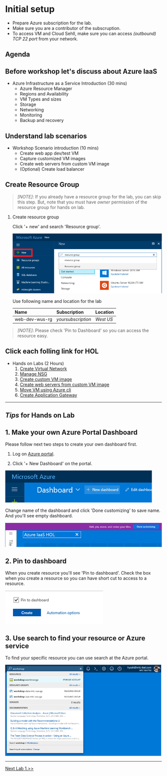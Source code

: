 # Initial setup

- Prepare Azure subscription for the lab.
- Make sure you are a contributor of the subscruption.
- To access VM and Cloud Sehll, make sure you can access *(outbound) TCP 22 port* from your network.

## Agenda

## Before workshop let's discuss about Azure IaaS

- Azure Infrastructure as a Service Introduction (30 mins)
  - Azure Resource Manager
  - Regions and Availability
  - VM Types and sizes
  - Storage
  - Networking
  - Monitoring
  - Backup and recovery

## Understand lab scenarios

- Workshop Scenario introduction (10 mins)
  - Create web app dev/test VM
  - Capture customized VM images
  - Create web servers from custom VM image
  - (Optional) Create load balancer

## Create Resource Group

> *[NOTE]*: If you already have a resource group for the lab, you can skip this step. But, note that you must have *owner* permission of the resource group for hands on lab.

1. Create resource group

    Click '+ new' and search 'Resource group'.

    ![new icon](/3.%20Hands%20on%20Labs/3.1.%20Create%20Virtual%20Network/images/3.1.0.png)

    Use following name and location for the lab

    |Name|Subscription|Location|
    |---|---|---|
    |web-dev-wus-rg|*yoursubscription*|*West US*|

> *[NOTE]*: Please check 'Pin to Dashboard' so you can access the resource easy.

## Click each folling link for HOL

- Hands on Labs (2 Hours)
  1. [Create Virtual Network](3.%20Hands%20on%20Labs/3.1.%20Create%20Virtual%20Network/Readme.md)
  1. [Manage NSG](3.%20Hands%20on%20Labs/3.2.%20Manage%20NSG/Readme.md)
  1. [Create custom VM image](3.%20Hands%20on%20Labs/3.3.%20Create%20custom%20VM%20Image/Readme.md)
  1. [Create web servers from custom VM image](3.%20Hands%20on%20Labs/3.4.%20Create%20VM%20Portal/Readme.md)
  1. [Move VM using Azure cli](3.%20Hands%20on%20Labs/3.5.%20Create%20VM%20Cli/Readme.md)
  1. [Create Application Gateway](3.%20Hands%20on%20Labs/3.6.%20Application%20Gateway/Readme.md)

---

## *Tips* for Hands on Lab

## 1. Make your own Azure Portal Dashboard

Please follow next two steps to create your own dashboard first.

1. Log on [Azure portal](https://portal.azure.com).

1. Click '+ New Dashboard' on the portal.

  ![alt text](./3.%20Hands%20on%20Labs/images/3.0.1.png)

  Change name of the dashboard and click 'Done customizing' to save name. And you'll see empty dashboard.

  ![alt text](./3.%20Hands%20on%20Labs/images/3.0.2.png)

## 2. Pin to dashboard

When you create resource you'll see 'Pin to dashboard'. Check the box when you create a resource so you can have short cut to access to a resource.

  ![alt text](./3.%20Hands%20on%20Labs/images/3.0.3.png)

## 3. Use search to find your resource or Azure service

To find your specific resource you can use search at the Azure portal.

  ![alt text](./3.%20Hands%20on%20Labs/images/3.0.5.png)

---

[Next Lab 1.>>](https://github.com/xlegend1024/az-infra-wrkshp-101/tree/master/3.%20Hands%20on%20Labs/3.1.%20Create%20Virtual%20Network)